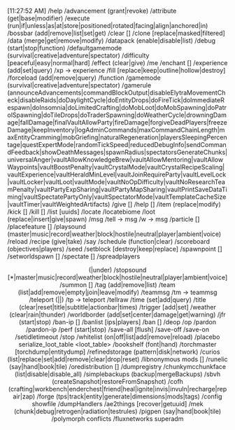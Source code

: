 [11:27:52 AM] /help
/advancement (grant|revoke)
/attribute <target> <attribute> (get|base|modifier)
/execute (run|if|unless|as|at|store|positioned|rotated|facing|align|anchored|in)
/bossbar (add|remove|list|set|get)
/clear [<targets>]
/clone <begin> <end> <destination> [replace|masked|filtered]
/data (merge|get|remove|modify)
/datapack (enable|disable|list)
/debug (start|stop|function)
/defaultgamemode (survival|creative|adventure|spectator)
/difficulty [peaceful|easy|normal|hard]
/effect (clear|give)
/me <action>
/enchant <targets> <enchantment> [<level>]
/experience (add|set|query)
/xp -> experience
/fill <from> <to> <block> [replace|keep|outline|hollow|destroy]
/forceload (add|remove|query)
/function <name>
/gamemode (survival|creative|adventure|spectator)
/gamerule (announceAdvancements|commandBlockOutput|disableElytraMovementCheck|disableRaids|doDaylightCycle|doEntityDrops|doFireTick|doImmediateRespawn|doInsomnia|doLimitedCrafting|doMobLoot|doMobSpawning|doPatrolSpawning|doTileDrops|doTraderSpawning|doWeatherCycle|drowningDamage|fallDamage|finalVaultAllowParty|fireDamage|forgiveDeadPlayers|freezeDamage|keepInventory|logAdminCommands|maxCommandChainLength|maxEntityCramming|mobGriefing|naturalRegeneration|playersSleepingPercentage|questExpertMode|randomTickSpeed|reducedDebugInfo|sendCommandFeedback|showDeathMessages|spawnRadius|spectatorsGenerateChunks|universalAnger|vaultAllowKnowledgeBrew|vaultAllowMentoring|vaultAllowWaypoints|vaultBoostPenalty|vaultCrystalMode|vaultCrystalRecipeScaling|vaultExperience|vaultHeraldMinLevel|vaultJoinRequireParty|vaultLevelLock|vaultLocker|vaultLoot|vaultMode|vaultNoOpDifficulty|vaultNoResearchTeamPenalty|vaultPartyExpSharing|vaultPartyMapSharing|vaultPrintSaveDataTiming|vaultSpectatePartyOnly|vaultSpectatorMode|vaultTemplateCacheSize|vaultTimer|vaultWeightedArtifacts)
/give <targets> <item> [<count>]
/help [<command>]
/item (replace|modify)
/kick <targets> [<reason>]
/kill [<targets>]
/list [uuids]
/locate <structure>
/locatebiome <biome>
/loot (replace|insert|give|spawn)
/msg <targets> <message>
/tell -> msg
/w -> msg
/particle <name> [<pos>]
/placefeature <feature> [<pos>]
/playsound <sound> (master|music|record|weather|block|hostile|neutral|player|ambient|voice)
/reload
/recipe (give|take)
/say <message>
/schedule (function|clear)
/scoreboard (objectives|players)
/seed
/setblock <pos> <block> [destroy|keep|replace]
/spawnpoint [<targets>]
/setworldspawn [<pos>]
/spectate [<target>]
/spreadplayers <center> <spreadDistance> <maxRange> (<respectTeams>|under)
/stopsound <targets> [*|master|music|record|weather|block|hostile|neutral|player|ambient|voice]
/summon <entity> [<pos>]
/tag <targets> (add|remove|list)
/team (list|add|remove|empty|join|leave|modify)
/teammsg <message>
/tm -> teammsg
/teleport (<location>|<destination>|<targets>)
/tp -> teleport
/tellraw <targets> <message>
/time (set|add|query)
/title <targets> (clear|reset|title|subtitle|actionbar|times)
/trigger <objective> [add|set]
/weather (clear|rain|thunder)
/worldborder (add|set|center|damage|get|warning)
/jfr (start|stop)
/ban-ip <target> [<reason>]
/banlist [ips|players]
/ban <targets> [<reason>]
/deop <targets>
/op <targets>
/pardon <targets>
/pardon-ip <target>
/perf (start|stop)
/save-all [flush]
/save-off
/save-on
/setidletimeout <minutes>
/stop
/whitelist (on|off|list|add|remove|reload)
/placebo serialize_loot_table <loot_table>
/bookshelf (font|hand)
/torchmaster [torchdump|entitydump]
/refinedstorage (pattern|disk|network)
/curios (list|replace|set|add|remove|clear|drop|reset)
/libnonymous mods [<mod>]
/runelic (say|hand|book|tile)
/oredistribution [<radius>]
/dumpregistry
/chunkymcchunkface (list|disable|disable_all)
/simplebackups (backup|mergeBackups)
/sbvh (createSnapshot|restoreFromSnapshot)
/cofh (crafting|workbench|enderchest|friend|heal|ignite|invis|invuln|recharge|repair|zap)
/forge (tps|track|entity|generate|dimensions|mods|tags)
/config showfile <mod> <type>
/dumpHandlers
/ae2things [recover|getuuid]
/mek (chunk|debug|retrogen|radiation|testrules)
/pigpen (say|hand|book|tile)
/polymorph conflicts
/fluxnetworks superadm

